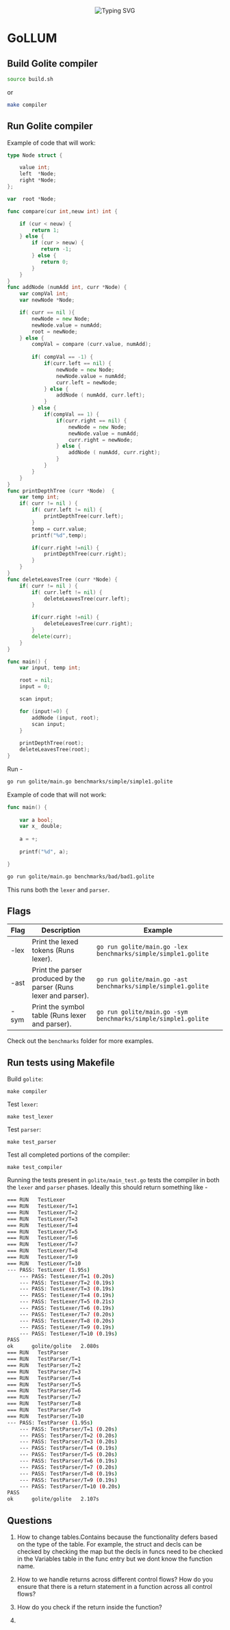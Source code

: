 
<p align="center">
<a>
    <img src="https://readme-typing-svg.demolab.com?font=Georgia&size=28&duration=3500&pause=2000&multiline=true&width=1000&height=80&lines=GoLLUM - Go + Lite + Language + Understanding + Machine" alt="Typing SVG" />
</a>
<br/>

# GoLLUM

## Build Golite compiler

```bash
source build.sh
```

or 

```bash
make compiler
```

## Run Golite compiler

Example of code that will work:

```Go
type Node struct { 

    value int; 
    left  *Node;
    right *Node;  
}; 

var  root *Node; 

func compare(cur int,neuw int) int {

    if (cur < neuw) {
		return 1;
	} else {  
		if (cur > neuw) {
		   return -1;
		} else {
		   return 0;
		}
	}
}
func addNode (numAdd int, curr *Node) { 
	var compVal int;
    var newNode *Node;

	if( curr == nil ){
		newNode = new Node;
		newNode.value = numAdd;
		root = newNode;
	} else {
		compVal = compare (curr.value, numAdd);
		
		if( compVal == -1) {
			if(curr.left == nil) {
				newNode = new Node;
				newNode.value = numAdd;
				curr.left = newNode;
			} else {
				addNode ( numAdd, curr.left);
			}
		} else {
			if(compVal == 1) {
				if(curr.right == nil) {
					newNode = new Node;
					newNode.value = numAdd;
					curr.right = newNode;
				} else {
					addNode ( numAdd, curr.right);
				}
			}
		}
	}
}
func printDepthTree (curr *Node)  {
    var temp int;
	if( curr != nil ) {
		if( curr.left != nil) {
			printDepthTree(curr.left);
		}
        temp = curr.value;
		printf("%d",temp);

		if(curr.right !=nil) {
			printDepthTree(curr.right);
		}
	}
}
func deleteLeavesTree (curr *Node) {
	if( curr != nil ) {
		if( curr.left != nil) {
			deleteLeavesTree(curr.left);
		}

		if(curr.right !=nil) {
			deleteLeavesTree(curr.right);
		}
		delete(curr);
	}
}

func main() {
	var input, temp int;

	root = nil;
	input = 0;

	scan input; 

	for (input!=0) {
		addNode (input, root);
		scan input; 
	}
	
	printDepthTree(root);	
	deleteLeavesTree(root);
}
```

Run - 

```bash
go run golite/main.go benchmarks/simple/simple1.golite 
```

Example of code that will not work:

```Go
func main() {
    
    var a bool;
    var x_ double;
    
    a = +;
    
    printf("%d", a);

}
```

```bash
go run golite/main.go benchmarks/bad/bad1.golite 
```

This runs both the `lexer` and `parser`. 

## Flags

| Flag | Description | Example |
| --- | --- | --- |
| -lex | Print the lexed tokens (Runs lexer). | `go run golite/main.go -lex benchmarks/simple/simple1.golite` |
| -ast | Print the parser produced by the parser (Runs lexer and parser). | `go run golite/main.go -ast benchmarks/simple/simple1.golite` |
| -sym | Print the symbol table  (Runs lexer and parser). | `go run golite/main.go -sym benchmarks/simple/simple1.golite` |

Check out the `benchmarks` folder for more examples.

## Run tests using Makefile

Build `golite`:
```shell
make compiler
```

Test `lexer`:
```shell
make test_lexer
```

Test `parser`:
```shell
make test_parser
```


Test all completed portions of the compiler:
```shell
make test_compiler
```

Running the tests present in `golite/main_test.go` tests the compiler in both the `lexer` and `parser` phases. Ideally this should return something like - 
```bash
=== RUN   TestLexer
=== RUN   TestLexer/T=1
=== RUN   TestLexer/T=2
=== RUN   TestLexer/T=3
=== RUN   TestLexer/T=4
=== RUN   TestLexer/T=5
=== RUN   TestLexer/T=6
=== RUN   TestLexer/T=7
=== RUN   TestLexer/T=8
=== RUN   TestLexer/T=9
=== RUN   TestLexer/T=10
--- PASS: TestLexer (1.95s)
    --- PASS: TestLexer/T=1 (0.20s)
    --- PASS: TestLexer/T=2 (0.19s)
    --- PASS: TestLexer/T=3 (0.19s)
    --- PASS: TestLexer/T=4 (0.19s)
    --- PASS: TestLexer/T=5 (0.21s)
    --- PASS: TestLexer/T=6 (0.19s)
    --- PASS: TestLexer/T=7 (0.20s)
    --- PASS: TestLexer/T=8 (0.20s)
    --- PASS: TestLexer/T=9 (0.19s)
    --- PASS: TestLexer/T=10 (0.19s)
PASS
ok      golite/golite   2.080s
=== RUN   TestParser
=== RUN   TestParser/T=1
=== RUN   TestParser/T=2
=== RUN   TestParser/T=3
=== RUN   TestParser/T=4
=== RUN   TestParser/T=5
=== RUN   TestParser/T=6
=== RUN   TestParser/T=7
=== RUN   TestParser/T=8
=== RUN   TestParser/T=9
=== RUN   TestParser/T=10
--- PASS: TestParser (1.95s)
    --- PASS: TestParser/T=1 (0.20s)
    --- PASS: TestParser/T=2 (0.20s)
    --- PASS: TestParser/T=3 (0.20s)
    --- PASS: TestParser/T=4 (0.19s)
    --- PASS: TestParser/T=5 (0.20s)
    --- PASS: TestParser/T=6 (0.19s)
    --- PASS: TestParser/T=7 (0.20s)
    --- PASS: TestParser/T=8 (0.19s)
    --- PASS: TestParser/T=9 (0.19s)
    --- PASS: TestParser/T=10 (0.20s)
PASS
ok      golite/golite   2.107s
```

## Questions
1. How to change tables.Contains because the functionality defers based on the type of the table. For example, the struct and decls can be checked by checking the map but the decls in funcs need to be checked in the Variables table in the func entry but we dont know the function name.

2. How to we handle returns across different control flows? How do you ensure that there is a return statement in a function across all control flows?

3. How do you check if the return inside the function?

4. 